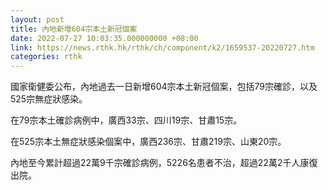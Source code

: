 ```yaml
---
layout: post
title: 內地新增604宗本土新冠個案
date: 2022-07-27 10:03:35.000000000 +08:00
link: https://news.rthk.hk/rthk/ch/component/k2/1659537-20220727.htm
categories: rthk
---
```


國家衛健委公布，內地過去一日新增604宗本土新冠個案，包括79宗確診，以及525宗無症狀感染。

在79宗本土確診病例中，廣西33宗、四川19宗、甘肅15宗。

在525宗本土無症狀感染個案中，廣西236宗、甘肅219宗、山東20宗。

內地至今累計超過22萬9千宗確診病例，5226名患者不治，超過22萬2千人康復出院。
